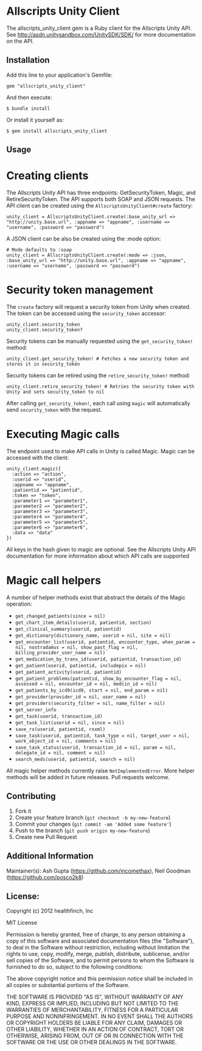 # Allscripts Unity Client

The allscripts_unity_client gem is a Ruby client for the Allscripts Unity API.  See http://asdn.unitysandbox.com/UnitySDK/SDK/ for more documentation on the API.
 
## Installation

Add this line to your application's Gemfile:

    gem "allscripts_unity_client"

And then execute:

    $ bundle install

Or install it yourself as:

    $ gem install allscripts_unity_client

## Usage

# Creating clients

The Allscripts Unity API has three endpoints: GetSecurityToken, Magic, and RetireSecurityToken. The API supports both SOAP and JSON requests.
The API client can be created using the `AllscriptsUnityClient#create` factory:

    unity_client = AllscriptsUnityClient.create(:base_unity_url => "http://unity.base.url", :appname => "appname", :username => "username", :password => "password")

A JSON client can be also be created using the :mode option:

    # Mode defaults to :soap
    unity_client = AllscriptsUnityClient.create(:mode => :json, :base_unity_url => "http://unity.base.url", :appname => "appname", :username => "username", :password => "password")

# Security token management

The `create` factory will request a security token from Unity when created. The token can be accessed using the `security_token` accessor:

    unity_client.security_token
    unity_client.security_token?

Security tokens can be manually requested using the `get_security_token!` method:

    unity_client.get_security_token! # Fetches a new security token and stores it in security_token

Security tokens can be retired using the `retire_security_token!` method:

    unity_client.retire_security_token! # Retries the security token with Unity and sets security_token to nil

After calling `get_security_token!`, each call using `magic` will automatically send `security_token` with the request.

# Executing Magic calls

The endpoint used to make API calls in Unity is called Magic. Magic can be accessed with the client:

    unity_client.magic({
      :action => "action",
      :userid => "userid",
      :appname => "appname",
      :patientid => "patientid",
      :token => "token",
      :parameter1 => "parameter1",
      :parameter2 => "parameter2",
      :parameter3 => "parameter3",
      :parameter4 => "parameter4",
      :parameter5 => "parameter5",
      :parameter6 => "parameter6",
      :data => "data"
    })

All keys in the hash given to magic are optional. See the Allscripts Unity API documentation for more information
about which API calls are supported

# Magic call helpers

A number of helper methods exist that abstract the details of the Magic operation:

 - ```get_changed_patients(since = nil)```
 - ```get_chart_item_details(userid, patientid, section)```
 - ```get_clinical_summary(userid, patientid)```
 - ```get_dictionary(dictionary_name, userid = nil, site = nil)```
 - ```get_encounter_list(userid, patientid, encounter_type, when_param = nil, nostradamus = nil, show_past_flag = nil, billing_provider_user_name = nil)```
 - ```get_medication_by_trans_id(userid, patientid, transaction_id)```
 - ```get_patient(userid, patientid, includepix = nil)```
 - ```get_patient_activity(userid, patientid)```
 - ```get_patient_problems(patientid, show_by_encounter_flag = nil, assessed = nil, encounter_id = nil, medcin_id = nil)```
 - ```get_patients_by_icd9(icd9, start = nil, end_param = nil)```
 - ```get_provider(provider_id = nil, user_name = nil)```
 - ```get_providers(security_filter = nil, name_filter = nil)```
 - ```get_server_info```
 - ```get_task(userid, transaction_id)```
 - ```get_task_list(userid = nil, since = nil)```
 - ```save_rx(userid, patientid, rxxml)```
 - ```save_task(userid, patientid, task_type = nil, target_user = nil, work_object_id = nil, comments = nil)```
 - ```save_task_status(userid, transaction_id = nil, param = nil, delegate_id = nil, comment = nil)```
 - ```search_meds(userid, patientid, search = nil)```

 All magic helper methods currently raise `NotImplementedError`. More helper methods will be added in future releases. Pull requests welcome.
 
## Contributing

1. Fork it
2. Create your feature branch (`git checkout -b my-new-feature`)
3. Commit your changes (`git commit -am 'Added some feature'`)
4. Push to the branch (`git push origin my-new-feature`)
5. Create new Pull Request

## Additional Information

Maintainer(s):  Ash Gupta (https://github.com/incomethax), Neil Goodman (https://github.com/posco2k8)

## License:

Copyright (c) 2012 healthfinch, Inc

MIT License

Permission is hereby granted, free of charge, to any person obtaining
a copy of this software and associated documentation files (the
"Software"), to deal in the Software without restriction, including
without limitation the rights to use, copy, modify, merge, publish,
distribute, sublicense, and/or sell copies of the Software, and to
permit persons to whom the Software is furnished to do so, subject to
the following conditions:

The above copyright notice and this permission notice shall be
included in all copies or substantial portions of the Software.

THE SOFTWARE IS PROVIDED "AS IS", WITHOUT WARRANTY OF ANY KIND,
EXPRESS OR IMPLIED, INCLUDING BUT NOT LIMITED TO THE WARRANTIES OF
MERCHANTABILITY, FITNESS FOR A PARTICULAR PURPOSE AND
NONINFRINGEMENT. IN NO EVENT SHALL THE AUTHORS OR COPYRIGHT HOLDERS BE
LIABLE FOR ANY CLAIM, DAMAGES OR OTHER LIABILITY, WHETHER IN AN ACTION
OF CONTRACT, TORT OR OTHERWISE, ARISING FROM, OUT OF OR IN CONNECTION
WITH THE SOFTWARE OR THE USE OR OTHER DEALINGS IN THE SOFTWARE.